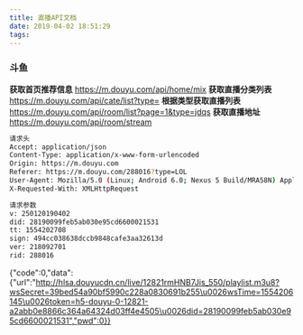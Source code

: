 ```yaml
---
title: 直播API文档
date: 2019-04-02 18:51:29
tags:
---
```

### 斗鱼
**获取首页推荐信息**
https://m.douyu.com/api/home/mix
**获取直播分类列表**
https://m.douyu.com/api/cate/list?type=
**根据类型获取直播列表**
https://m.douyu.com/api/room/list?page=1&type=jdqs
**获取直播地址**
https://m.douyu.com/api/room/stream
```bash
请求头
Accept: application/json
Content-Type: application/x-www-form-urlencoded
Origin: https://m.douyu.com
Referer: https://m.douyu.com/288016?type=LOL
User-Agent: Mozilla/5.0 (Linux; Android 6.0; Nexus 5 Build/MRA58N) AppleWebKit/537.36 (KHTML, like Gecko) Chrome/73.0.3683.86 Mobile Safari/537.36
X-Requested-With: XMLHttpRequest

请求参数
v: 250120190402
did: 28190099feb5ab030e95cd6600021531
tt: 1554202708
sign: 494cc038638dccb9848cafe3aa32613d
ver: 218092701
rid: 288016
```

{"code":0,"data":{"url":"http://hlsa.douyucdn.cn/live/12821rmHNB7Jis_550/playlist.m3u8?wsSecret=39bed54a90bf5990c228a0830691b255\u0026wsTime=1554206145\u0026token=h5-douyu-0-12821-a2abb0e8866c364a64324d03ff4e4505\u0026did=28190099feb5ab030e95cd6600021531","pwd":0}}
